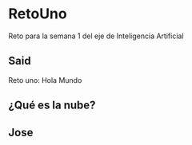 # RetoUno
Reto para la semana 1 del eje de Inteligencia Artificial
## Said
Reto uno: Hola Mundo
## ¿Qué es la nube?
## Jose
